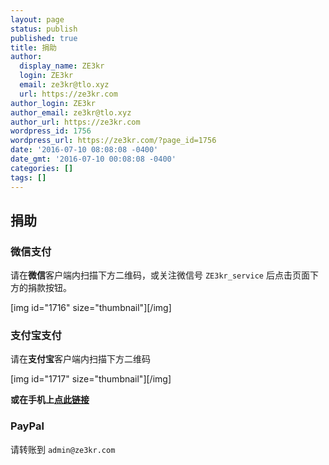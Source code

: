 ```yaml
---
layout: page
status: publish
published: true
title: 捐助
author:
  display_name: ZE3kr
  login: ZE3kr
  email: ze3kr@tlo.xyz
  url: https://ze3kr.com
author_login: ZE3kr
author_email: ze3kr@tlo.xyz
author_url: https://ze3kr.com
wordpress_id: 1756
wordpress_url: https://ze3kr.com/?page_id=1756
date: '2016-07-10 08:08:08 -0400'
date_gmt: '2016-07-10 00:08:08 -0400'
categories: []
tags: []
---
```

<h2>捐助</h2>
<h3>微信支付</h3>
<p>请在<strong>微信</strong>客户端内扫描下方二维码，或关注微信号 <code>ZE3kr_service</code> 后点击页面下方的捐款按钮。</p>
<p>[img id="1716" size="thumbnail"][/img]</p>
<h3>支付宝支付</h3>
<p>请在<b>支付宝</b>客户端内扫描下方二维码</p>
<p>[img id="1717" size="thumbnail"][/img]</p>
<p><strong>或在手机上<a href="https://qr.alipay.com/ap9exv5cnp5mbofk4d" target="_blank">点此链接</a></strong></p>
<h3>PayPal</h3>
<p>请转账到 <code>admin@ze3kr.com</code></p>
